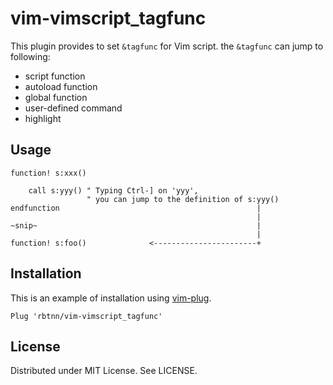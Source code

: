 
# vim-vimscript\_tagfunc

This plugin provides to set `&tagfunc` for Vim script.
the `&tagfunc` can jump to following:

* script function
* autoload function
* global function
* user-defined command
* highlight

## Usage

```
function! s:xxx()

    call s:yyy() " Typing Ctrl-] on 'yyy',
                 " you can jump to the definition of s:yyy()
endfunction                                            |
                                                       |
~snip~                                                 |
                                                       |
function! s:foo()              <-----------------------+
```

## Installation

This is an example of installation using [vim-plug](https://github.com/junegunn/vim-plug).

```
Plug 'rbtnn/vim-vimscript_tagfunc'
```

## License

Distributed under MIT License. See LICENSE.
